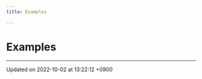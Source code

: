 ```yaml
---
title: Examples

---
```


# Examples







-------------------------------

Updated on 2022-10-02 at 13:22:12 +0900
